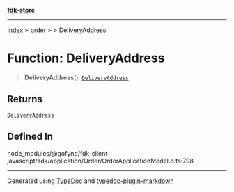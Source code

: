 [**fdk-store**](../../../README.md)
***

[Index](../../../API.md) > [order](../../README.md) > [<internal>](../README.md) > DeliveryAddress

# Function: DeliveryAddress

> **DeliveryAddress**(): [`DeliveryAddress`](../type-aliases/type-alias.DeliveryAddress.md)

## Returns

[`DeliveryAddress`](../type-aliases/type-alias.DeliveryAddress.md)

## Defined In

node\_modules/@gofynd/fdk-client-javascript/sdk/application/Order/OrderApplicationModel.d.ts:798

***
Generated using [TypeDoc](https://typedoc.org/) and [typedoc-plugin-markdown](https://www.npmjs.com/package/typedoc-plugin-markdown)
